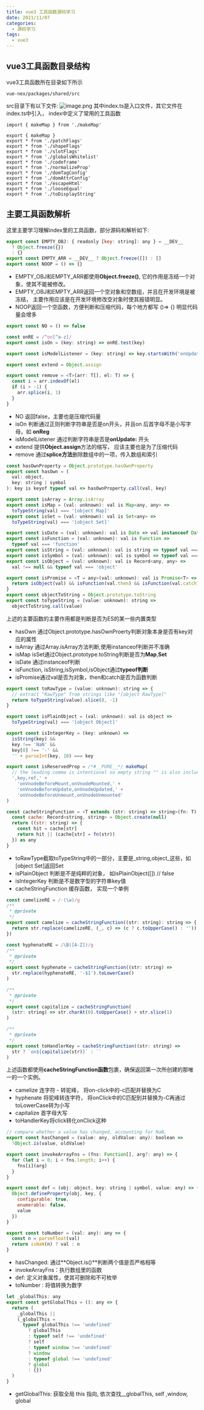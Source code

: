 ```yaml
---
title: vue3 工具函数源码学习
date: 2021/11/07
categories: 
  - 源码学习
tags: 
  - vue3
---
```

## vue3工具函数目录结构
vue3工具函数所在目录如下所示
```
vue-nex/packages/shared/src
```
src目录下有以下文件:**​**
![image.png](https://cdn.nlark.com/yuque/0/2021/png/1022616/1635670732893-e86882a3-292d-4b84-b787-9bc1c4ac4a77.png#clientId=uf59860a1-0cb7-4&from=paste&height=301&id=u8ebe0df7&margin=%5Bobject%20Object%5D&name=image.png&originHeight=301&originWidth=447&originalType=binary&ratio=1&size=19079&status=done&style=none&taskId=ue3e0b117-2885-4ec7-a0c7-8e2c3370b55&width=447)
其中index.ts是入口文件，其它文件在index.ts中引入， index中定义了常用的工具函数
```
import { makeMap } from './makeMap'

export { makeMap }
export * from './patchFlags'
export * from './shapeFlags'
export * from './slotFlags'
export * from './globalsWhitelist'
export * from './codeframe'
export * from './normalizeProp'
export * from './domTagConfig'
export * from './domAttrConfig'
export * from './escapeHtml'
export * from './looseEqual'
export * from './toDisplayString'
```
## 主要工具函数解析
这里主要学习理解index里的工具函数，部分源码和解析如下:
```javascript
export const EMPTY_OBJ: { readonly [key: string]: any } = __DEV__
  ? Object.freeze({})
  : {}
export const EMPTY_ARR = __DEV__ ? Object.freeze([]) : []
export const NOOP = () => {}
```

- EMPTY_OBJ和EMPTY_ARR都使用**Object.freeze()**, 它的作用是冻结一个对象，使其不能被修改。
- EMPTY_OBJ和EMPTY_ARR返回一个空对象和空数组，并且在开发环境是被冻结， 主要作用应该是在开发环境修改空对象时使其报错明显。
- NOOP返回一个空函数，方便判断和压缩代码，每个地方都写 ()=> {} 明显代码量会增多
```javascript
export const NO = () => false

const onRE = /^on[^a-z]/
export const isOn = (key: string) => onRE.test(key)

export const isModelListener = (key: string) => key.startsWith('onUpdate:')

export const extend = Object.assign

export const remove = <T>(arr: T[], el: T) => {
  const i = arr.indexOf(el)
  if (i > -1) {
    arr.splice(i, 1)
  }
}
```

- NO 返回false，主要也是压缩代码量
- isOn 判断通过正则判断字符串是否是on开头，并且on 后首字母不是小写字母，如 **onReg**
- isModelListener 通过判断字符串是否是**onUpdate:** 开头
- extend 提供**Object.assign**方法的缩写， 应该主要也是为了压缩代码
- remove 通过**splice方法**删除数组中的一项，传入数组和索引
```javascript
const hasOwnProperty = Object.prototype.hasOwnProperty
export const hasOwn = (
  val: object,
  key: string | symbol
): key is keyof typeof val => hasOwnProperty.call(val, key)

export const isArray = Array.isArray
export const isMap = (val: unknown): val is Map<any, any> =>
  toTypeString(val) === '[object Map]'
export const isSet = (val: unknown): val is Set<any> =>
  toTypeString(val) === '[object Set]'

export const isDate = (val: unknown): val is Date => val instanceof Date
export const isFunction = (val: unknown): val is Function =>
  typeof val === 'function'
export const isString = (val: unknown): val is string => typeof val === 'string'
export const isSymbol = (val: unknown): val is symbol => typeof val === 'symbol'
export const isObject = (val: unknown): val is Record<any, any> =>
  val !== null && typeof val === 'object'

export const isPromise = <T = any>(val: unknown): val is Promise<T> => {
  return isObject(val) && isFunction(val.then) && isFunction(val.catch)
}
export const objectToString = Object.prototype.toString
export const toTypeString = (value: unknown): string =>
  objectToString.call(value)
```
上述的主要函数的主要作用都是判断是否为ES的某一些内置类型

- hasOwn 通过Object.prototype.hasOwnProerty判断对象本身是否有key对应的属性
- isArray 通过Array.isArray方法判断,使用instanceof判断并不准确
- isMap isSet通过Object.prototype.toString判断是否为**Map**,**Set**
- isDate 通过instanceof判断
- isFunction, isString,isSymbol,isObject通过**typeof判断**
- isPromise通过val是否为对象，then和catch是否为函数判断
```javascript
export const toRawType = (value: unknown): string => {
  // extract "RawType" from strings like "[object RawType]"
  return toTypeString(value).slice(8, -1)
}

export const isPlainObject = (val: unknown): val is object =>
  toTypeString(val) === '[object Object]'

export const isIntegerKey = (key: unknown) =>
  isString(key) &&
  key !== 'NaN' &&
  key[0] !== '-' &&
  '' + parseInt(key, 10) === key

export const isReservedProp = /*#__PURE__*/ makeMap(
  // the leading comma is intentional so empty string "" is also included
  ',key,ref,' +
    'onVnodeBeforeMount,onVnodeMounted,' +
    'onVnodeBeforeUpdate,onVnodeUpdated,' +
    'onVnodeBeforeUnmount,onVnodeUnmounted'
)

const cacheStringFunction = <T extends (str: string) => string>(fn: T): T => {
  const cache: Record<string, string> = Object.create(null)
  return ((str: string) => {
    const hit = cache[str]
    return hit || (cache[str] = fn(str))
  }) as any
}
```

- toRawType截取toTypeString中的一部分，主要是_string,object_这些，如[object Set]返回Set
- isPlainObject 判断是不是纯粹的对象， 如isPlainObject([]) // false
- isIntegerKey 判断是不是数字型的字符串key值
- cacheStringFunction 缓存函数， 实现一个单例
```javascript
const camelizeRE = /-(\w)/g
/**
 * @private
 */
export const camelize = cacheStringFunction((str: string): string => {
  return str.replace(camelizeRE, (_, c) => (c ? c.toUpperCase() : ''))
})

const hyphenateRE = /\B([A-Z])/g
/**
 * @private
 */
export const hyphenate = cacheStringFunction((str: string) =>
  str.replace(hyphenateRE, '-$1').toLowerCase()
)

/**
 * @private
 */
export const capitalize = cacheStringFunction(
  (str: string) => str.charAt(0).toUpperCase() + str.slice(1)
)

/**
 * @private
 */
export const toHandlerKey = cacheStringFunction((str: string) =>
  str ? `on${capitalize(str)}` : ``
)
```
上述函数都使用**cacheStringFunction函数**包裹，确保返回第一次所创建的那唯一的一个实例。

- camelize 连字符 - 转驼峰， 将on-click中的-c匹配并替换为C
- hyphenate 将驼峰转连字符， 将onClick中的C匹配到并替换为-C再通过toLowerCase转为小写
- capitalize 首字母大写
- toHandlerKey将click转化onClick这种
```javascript
// compare whether a value has changed, accounting for NaN.
export const hasChanged = (value: any, oldValue: any): boolean =>
  !Object.is(value, oldValue)

export const invokeArrayFns = (fns: Function[], arg?: any) => {
  for (let i = 0; i < fns.length; i++) {
    fns[i](arg)
  }
}

export const def = (obj: object, key: string | symbol, value: any) => {
  Object.defineProperty(obj, key, {
    configurable: true,
    enumerable: false,
    value
  })
}

export const toNumber = (val: any): any => {
  const n = parseFloat(val)
  return isNaN(n) ? val : n
}
```

- hasChanged: 通过**Object.is()**判断两个值是否严格相等
- invokeArrayFns：执行数组里的函数
- def: 定义对象属性，使其可删除和不可枚举
- toNumber : 将值转换为数字
```javascript
let _globalThis: any
export const getGlobalThis = (): any => {
  return (
    _globalThis ||
    (_globalThis =
      typeof globalThis !== 'undefined'
        ? globalThis
        : typeof self !== 'undefined'
        ? self
        : typeof window !== 'undefined'
        ? window
        : typeof global !== 'undefined'
        ? global
        : {})
  )
}
```

- getGlobalThis: 获取全局 this 指向, 依次查找__globalThis, self ,window, global
